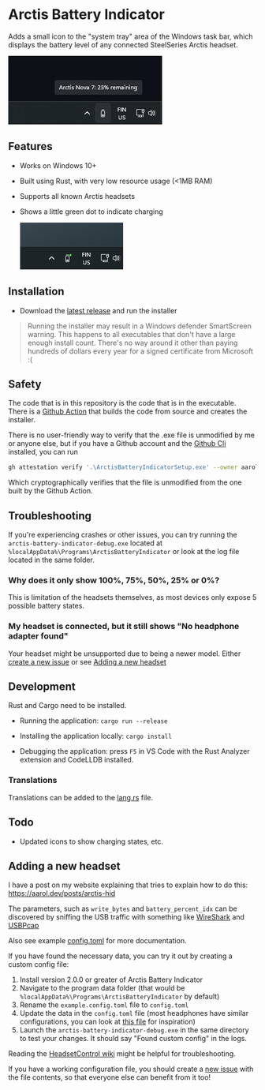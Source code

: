 # Arctis Battery Indicator

Adds a small icon to the "system tray" area of the Windows task bar, which displays the battery level of any connected SteelSeries Arctis headset.

![Screenshot of indicator on Windows task bar](docs/icon-screenshot.png)

## Features

* Works on Windows 10+
* Built using Rust, with very low resource usage (<1MB RAM)
* Supports all known Arctis headsets
* Shows a little green dot to indicate charging

  ![Charging icon](docs/icon-charging.png)

## Installation

* Download the [latest release](https://github.com/aarol/arctis-battery-indicator/releases/latest) and run the installer

> Running the installer may result in a Windows defender SmartScreen warning. This happens to all executables that don't have a large enough install count. There's no way around it other than paying hundreds of dollars every year for a signed certificate from Microsoft :(

## Safety

The code that is in this repository is the code that is in the executable. There is a [Github Action](https://github.com/aarol/arctis-battery-indicator/actions) that builds the code from source and creates the installer.

There is no user-friendly way to verify that the .exe file is unmodified by me or anyone else, but if you have a Github account and the [Github Cli](https://cli.github.com/) installed, you can run

```sh
gh attestation verify '.\ArctisBatteryIndicatorSetup.exe' --owner aarol
```

Which cryptographically verifies that the file is unmodified from the one built by the Github Action.

## Troubleshooting

If you're experiencing crashes or other issues, you can try running the `arctis-battery-indicator-debug.exe` located at `%localAppData%\Programs\ArctisBatteryIndicator` or look at the log file located in the same folder.

### Why does it only show 100%, 75%, 50%, 25% or 0%?

This is limitation of the headsets themselves, as most devices only expose 5 possible battery states.

### My headset is connected, but it still shows "No headphone adapter found"

Your headset might be unsupported due to being a newer model. Either [create a new issue](https://github.com/aarol/arctis-battery-indicator/issues/new) or see [Adding a new headset](#adding-a-new-headset)

## Development

Rust and Cargo need to be installed.

* Running the application: `cargo run --release`

* Installing the application locally: `cargo install`

* Debugging the application: press `F5` in VS Code with the Rust Analyzer extension and CodeLLDB installed.

### Translations

Translations can be added to the [lang.rs](./src/lang.rs) file.

## Todo

* Updated icons to show charging states, etc.

## Adding a new headset

I have a post on my website explaining that tries to explain how to do this: <https://aarol.dev/posts/arctis-hid>

The parameters, such as `write_bytes` and `battery_percent_idx` can be discovered by sniffing the USB traffic with something like [WireShark](https://www.wireshark.org/) and [USBPcap](https://desowin.org/usbpcap/)

Also see example [config.toml](./example.config.toml) for more documentation.

If you have found the necessary data, you can try it out by creating a custom config file:

1. Install version 2.0.0 or greater of Arctis Battery Indicator
2. Navigate to the program data folder (that would be `%localAppData%\Programs\ArctisBatteryIndicator` by default)
3. Rename the `example.config.toml` file to `config.toml`
4. Update the data in the `config.toml` file (most headphones have similar configurations, you can look at [this file](./src/headphone_models.rs) for inspiration)
5. Launch the `arctis-battery-indicator-debug.exe` in the same directory to test your changes. It should say "Found custom config" in the logs.

Reading the [HeadsetControl wiki](https://github.com/Sapd/HeadsetControl/wiki/Development#problems) might be helpful for troubleshooting.

If you have a working configuration file, you should create a [new issue](https://github.com/aarol/arctis-battery-indicator/issues/new) with the file contents, so that everyone else can benefit from it too!
